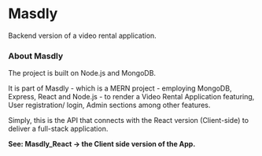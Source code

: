 # Masdly

Backend version of a video rental application.

### About Masdly
The project is built on Node.js and MongoDB.

It is part of Masdly - which is a MERN project - employing MongoDB, Express, React and Node.js - to render a Video Rental Application 
featuring, User registration/ login, Admin sections among other features.

Simply, this is the API that connects with the React version (Client-side) to deliver a full-stack application.

**See: Masdly_React -> the Client side version of the App.**

